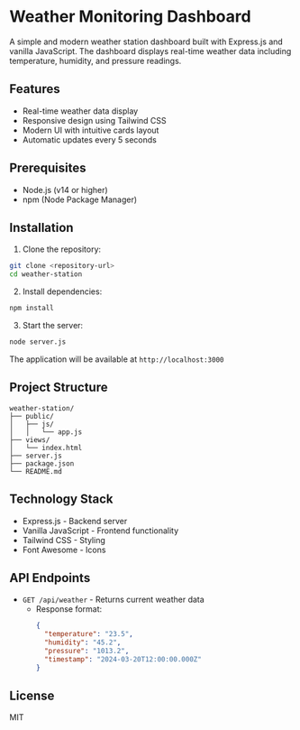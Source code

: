 # Weather Monitoring Dashboard

A simple and modern weather station dashboard built with Express.js and vanilla JavaScript. The dashboard displays real-time weather data including temperature, humidity, and pressure readings.

## Features

- Real-time weather data display
- Responsive design using Tailwind CSS
- Modern UI with intuitive cards layout
- Automatic updates every 5 seconds

## Prerequisites

- Node.js (v14 or higher)
- npm (Node Package Manager)

## Installation

1. Clone the repository:

```bash
git clone <repository-url>
cd weather-station
```

2. Install dependencies:

```bash
npm install
```

3. Start the server:

```bash
node server.js
```

The application will be available at `http://localhost:3000`

## Project Structure

```
weather-station/
├── public/
│   ├── js/
│   │   └── app.js
├── views/
│   └── index.html
├── server.js
├── package.json
└── README.md
```

## Technology Stack

- Express.js - Backend server
- Vanilla JavaScript - Frontend functionality
- Tailwind CSS - Styling
- Font Awesome - Icons

## API Endpoints

- `GET /api/weather` - Returns current weather data
  - Response format:
    ```json
    {
      "temperature": "23.5",
      "humidity": "45.2",
      "pressure": "1013.2",
      "timestamp": "2024-03-20T12:00:00.000Z"
    }
    ```

## License

MIT
